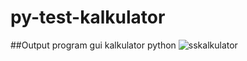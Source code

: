 # py-test-kalkulator
##Output program gui kalkulator python
![sskalkulator](https://user-images.githubusercontent.com/43820741/55414798-0d69be80-5596-11e9-864a-bc4fea2eeff3.png)
